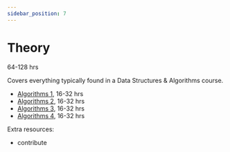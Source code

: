 ```yaml
---
sidebar_position: 7
---
```


# Theory
64-128 hrs

Covers everything typically found in a Data Structures & Algorithms course.
- [Algorithms 1](https://www.coursera.org/learn/algorithms-divide-conquer), 16-32 hrs
- [Algorithms 2](https://www.coursera.org/learn/algorithms-graphs-data-structures), 16-32 hrs
- [Algorithms 3](https://www.coursera.org/learn/algorithms-greedy), 16-32 hrs
- [Algorithms 4](https://www.coursera.org/learn/algorithms-npcomplete), 16-32 hrs

Extra resources:
- contribute

